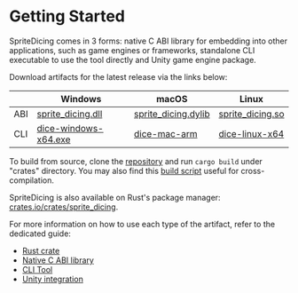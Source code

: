 # Getting Started

SpriteDicing comes in 3 forms: native C ABI library for embedding into other applications, such as game engines or frameworks, standalone CLI executable to use the tool directly and Unity game engine package.

Download artifacts for the latest release via the links below:

|     | Windows                                                                                                         | macOS                                                                                                         | Linux                                                                                                   |
|-----|-----------------------------------------------------------------------------------------------------------------|---------------------------------------------------------------------------------------------------------------|---------------------------------------------------------------------------------------------------------|
| ABI | [sprite_dicing.dll](https://github.com/elringus/sprite-dicing/releases/latest/download/sprite_dicing.dll)       | [sprite_dicing.dylib](https://github.com/elringus/sprite-dicing/releases/latest/download/sprite_dicing.dylib) | [sprite_dicing.so](https://github.com/elringus/sprite-dicing/releases/latest/download/sprite_dicing.so) |
| CLI | [dice-windows-x64.exe](https://github.com/elringus/sprite-dicing/releases/latest/download/dice-windows-x64.exe) | [dice-mac-arm](https://github.com/elringus/sprite-dicing/releases/latest/download/dice-mac-arm)               | [dice-linux-x64](https://github.com/elringus/sprite-dicing/releases/latest/download/dice-linux-x64)     |

To build from source, clone the [repository](https://github.com/elringus/sprite-dicing) and run `cargo build` under "crates" directory. You may also find this [build script](https://github.com/elringus/sprite-dicing/tree/main/scripts/build.ps1) useful for cross-compilation.

SpriteDicing is also available on Rust's package manager: [crates.io/crates/sprite_dicing](https://crates.io/crates/sprite_dicing).

For more information on how to use each type of the artifact, refer to the dedicated guide:

- [Rust crate](/guide/api)
- [Native C ABI library](/guide/abi)
- [CLI Tool](/guide/cli)
- [Unity integration](/guide/unity)

